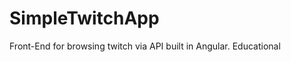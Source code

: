 SimpleTwitchApp
===============

Front-End for browsing twitch via API built in Angular. Educational

